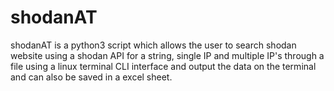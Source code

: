 # shodanAT
shodanAT is a python3 script which allows the user to search shodan website using a shodan API for a string, single IP and multiple IP's through a file using a linux terminal CLI interface and output the data on the terminal and can also be saved in a excel sheet.
